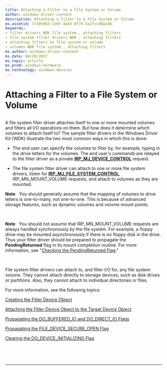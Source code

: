```yaml
---
title: Attaching a Filter to a File System or Volume
author: windows-driver-content
description: Attaching a Filter to a File System or Volume
ms.assetid: 7c5059b3-cd9f-4a83-8f78-5a2fcc96b246
keywords:
- filter drivers WDK file system , attaching filters
- file system filter drivers WDK , attaching filters
- attaching filters to file system or volume
- volumes WDK file system , attaching filters
ms.author: windows-driver-content
ms.date: 04/20/2017
ms.topic: article
ms.prod: windows-hardware
ms.technology: windows-devices
---
```


# Attaching a Filter to a File System or Volume


## <span id="ddk_attaching_a_filter_to_a_file_system_or_volume_if"></span><span id="DDK_ATTACHING_A_FILTER_TO_A_FILE_SYSTEM_OR_VOLUME_IF"></span>


A file system filter driver attaches itself to one or more mounted volumes and filters all I/O operations on them. But how does it determine which volumes to attach itself to? The sample filter drivers in the Windows Driver Kit (WDK) illustrate the two most common ways in which this is done:

-   The end user can specify the volumes to filter by, for example, typing in the drive letters for the volumes. The end user's commands are relayed to the filter driver as a private [**IRP\_MJ\_DEVICE\_CONTROL**](https://msdn.microsoft.com/library/windows/hardware/ff548649) request.

-   The file system filter driver can attach to one or more file system drivers, listen for [**IRP\_MJ\_FILE\_SYSTEM\_CONTROL**](https://msdn.microsoft.com/library/windows/hardware/ff548670), IRP\_MN\_MOUNT\_VOLUME requests, and attach to volumes as they are mounted.

**Note**   You should generally assume that the mapping of volumes to drive letters is one-to-many, not one-to-one. This is because of advanced storage features, such as dynamic volumes and volume mount points.

 

**Note**   You should not assume that IRP\_MN\_MOUNT\_VOLUME requests are always handled synchronously by the file system. For example, a floppy drive may be mounted asynchronously if there is no floppy disk in the drive. Thus your filter driver should be prepared to propagate the **PendingReturned** flag in its mount completion routine. For more information, see "[Checking the PendingReturned Flag](checking-the-pendingreturned-flag.md)."

 

File system filter drivers can attach to, and filter I/O for, any file system volume. They cannot attach directly to storage devices, such as disk drives or partitions. Also, they cannot attach to individual directories or files.

For more information, see the following topics:

[Creating the Filter Device Object](creating-the-filter-device-object.md)

[Attaching the Filter Device Object to the Target Device Object](attaching-the-filter-device-object-to-the-target-device-object.md)

[Propagating the DO\_BUFFERED\_IO and DO\_DIRECT\_IO Flags](propagating-the-do-buffered-io-and-do-direct-io-flags.md)

[Propagating the FILE\_DEVICE\_SECURE\_OPEN Flag](propagating-the-file-device-secure-open-flag.md)

[Clearing the DO\_DEVICE\_INITIALIZING Flag](clearing-the-do-device-initializing-flag.md)

 

 


--------------------


